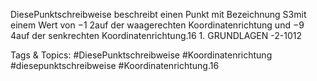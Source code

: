 DiesePunktschreibweise beschreibt einen Punkt mit Bezeichnung S3mit einem Wert von −1
2auf der
waagerechten Koordinatenrichtung und −9
4auf der senkrechten Koordinatenrichtung.16 1. GRUNDLAGEN
-2-1012

   Tags & Topics:
   #DiesePunktschreibweise
   #Koordinatenrichtung
   #diesepunktschreibweise
   #Koordinatenrichtung.16